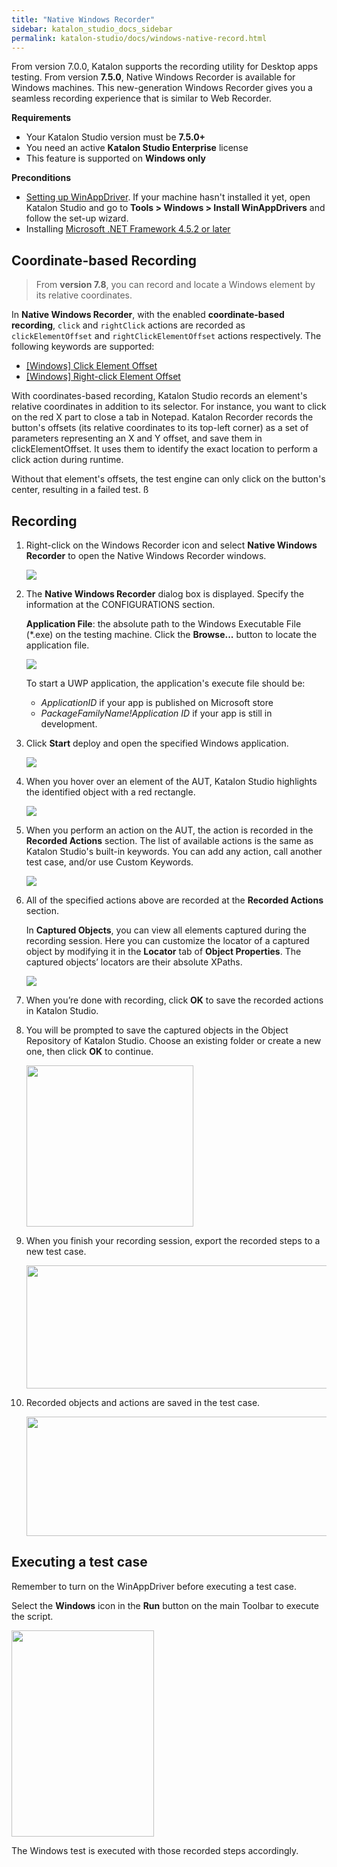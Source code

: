 ```yaml
---
title: "Native Windows Recorder"
sidebar: katalon_studio_docs_sidebar
permalink: katalon-studio/docs/windows-native-record.html
---
```

From version 7.0.0, Katalon supports the recording utility for Desktop apps testing. From version **7.5.0**, Native Windows Recorder is available for Windows machines. This new-generation Windows Recorder gives you a seamless recording experience that is similar to Web Recorder.

**Requirements**

* Your Katalon Studio version must be **7.5.0+**
* You need an active **Katalon Studio Enterprise** license
* This feature is supported on **Windows only**

**Preconditions**

* [Setting up WinAppDriver](https://docs.katalon.com/katalon-studio/docs/setup-winappdriver.html). If your machine hasn't installed it yet, open Katalon Studio and go to **Tools > Windows > Install WinAppDrivers** and follow the set-up wizard.
* Installing [Microsoft .NET Framework 4.5.2 or later](https://dotnet.microsoft.com/download/dotnet-framework/net452)

## Coordinate-based Recording

> From **version 7.8**, you can record and locate a Windows element by its relative coordinates.

In **Native Windows Recorder**, with the enabled **coordinate-based recording**, `click` and `rightClick` actions are recorded as `clickElementOffset` and `rightClickElementOffset` actions respectively. The following keywords are supported: 

* [[Windows] Click Element Offset](https://docs.katalon.com/katalon-studio/docs/windows-kw-click-element-offset.html)
* [[Windows] Right-click Element Offset](https://docs.katalon.com/katalon-studio/docs/windows-kw-rightclick-element-offset.html)

With coordinates-based recording, Katalon Studio records an element's relative coordinates in addition to its selector. For instance, you want to click on the red X part to close a tab in Notepad. Katalon Recorder records the button's offsets (its relative coordinates to its top-left corner) as a set of parameters representing an X and Y offset, and save them in clickElementOffset. It uses them to identify the exact location to perform a click action during runtime.

Without that element's offsets, the test engine can only click on the button's center, resulting in a failed test.
ß
## Recording

1. Right-click on the Windows Recorder icon and select **Native Windows Recorder** to open the Native Windows Recorder windows.

   <img src="https://github.com/katalon-studio/docs-images/raw/master/katalon-studio/docs/native-windows-recorder/open.png">

2. The **Native Windows Recorder** dialog box is displayed. Specify the information at the CONFIGURATIONS section.

   **Application File**: the absolute path to the Windows Executable File (*.exe) on the testing machine. Click the **Browse...** button to locate the application file.

   <img src="https://github.com/katalon-studio/docs-images/raw/master/katalon-studio/docs/native-windows-recorder/app-file.png">

   To start a UWP application, the application's execute file should be:

   * *ApplicationID* if your app is published on Microsoft store
   * *PackageFamilyName!Application ID* if your app is still in development.

3. Click **Start** deploy and open the specified Windows application.
   
   <img src="https://github.com/katalon-studio/docs-images/raw/master/katalon-studio/docs/native-windows-recorder/action-bar.png">

4. When you hover over an element of the AUT, Katalon Studio highlights the identified object with a red rectangle.

   <img src="https://github.com/katalon-studio/docs-images/raw/master/katalon-studio/docs/native-windows-recorder/hover-highlight.png">

5. When you perform an action on the AUT, the action is recorded in the **Recorded Actions** section. The list of available actions is the same as Katalon Studio's built-in keywords. You can add any action, call another test case, and/or use Custom Keywords.

   <img src="https://github.com/katalon-studio/docs-images/raw/master/katalon-studio/docs/native-windows-recorder/recorded-actions.png">

6. All of the specified actions above are recorded at the **Recorded Actions** section.

   In **Captured Objects**, you can view all elements captured during the recording session. Here you can customize the locator of a captured object by modifying it in the **Locator** tab of **Object Properties**. The captured objects’ locators are their absolute XPaths.

   <img src="https://github.com/katalon-studio/docs-images/raw/master/katalon-studio/docs/native-windows-recorder/captured-objects.png">

7. When you’re done with recording, click **OK** to save the recorded actions in Katalon Studio.
8. You will be prompted to save the captured objects in the Object Repository of Katalon Studio. Choose an existing folder or create a new one, then click **OK** to continue.

   <img src="https://github.com/katalon-studio/docs-images/raw/master/katalon-studio/docs/record-windows-actions/Step9.png" width="267" height="258">

9. When you finish your recording session, export the recorded steps to a new test case.

   <img src="https://github.com/katalon-studio/docs-images/raw/master/katalon-studio/docs/record-windows-actions/Export-new-TC.png" width="494" height="197">

10. Recorded objects and actions are saved in the test case.

    <img src="https://github.com/katalon-studio/docs-images/raw/master/katalon-studio/docs/record-windows-actions/test-case.png" width="609" height="191">

## Executing a test case

Remember to turn on the WinAppDriver before executing a test case.

Select the **Windows** icon in the **Run** button on the main Toolbar to execute the script.

<img src="https://github.com/katalon-studio/docs-images/raw/master/katalon-studio/docs/record-windows-actions/step13.png" width="228" height="330">

The Windows test is executed with those recorded steps accordingly.
